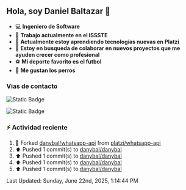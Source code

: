 ## Hola, soy Daniel Baltazar 👋

- 💻 **Ingeniero de Software**
- 🔭 **Trabajo actualmente en el ISSSTE**
- 🌱 **Actualmente estoy aprendiendo tecnologías nuevas en Platzi**
- 👯 **Estoy en busqueda de colaborar en nuevos proyectos que me ayuden crecer como profesional**
- ⚽ **Mi deporte favorito es el futbol**
- 🐶 **Me gustan los perros**

### Vias de contacto
![Static Badge](https://img.shields.io/badge/Perfil-https%3A%2F%2Fdanybal.github.io%2F-blue)

![Static Badge](https://img.shields.io/badge/Correo%20electr%C3%B3nico%20%F0%9F%93%AB-rbleinad%40gmail.com-yellow)

### :zap: Actividad reciente
<!--RECENT_ACTIVITY:start-->
1. 🔱 Forked [danybal/whatsapp-api](https://github.com/danybal/whatsapp-api) from [platzi/whatsapp-api](https://github.com/platzi/whatsapp-api)<br>
2. ⬆️ Pushed 1 commit(s) to [danybal/danybal](https://github.com/danybal/danybal)<br>
3. ⬆️ Pushed 1 commit(s) to [danybal/danybal](https://github.com/danybal/danybal)<br>
4. ⬆️ Pushed 1 commit(s) to [danybal/danybal](https://github.com/danybal/danybal)<br>
5. ⬆️ Pushed 1 commit(s) to [danybal/danybal](https://github.com/danybal/danybal)<br>
<!--RECENT_ACTIVITY:end-->
<!--RECENT_ACTIVITY:last_update-->
Last Updated: Sunday, June 22nd, 2025, 1:14:44 PM
<!--RECENT_ACTIVITY:last_update_end-->
